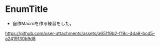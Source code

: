 # EnumTitle
- 自作Macroを作る練習をした。

https://github.com/user-attachments/assets/a651f9b2-f19c-4da8-bcd5-a2419130b9d8

